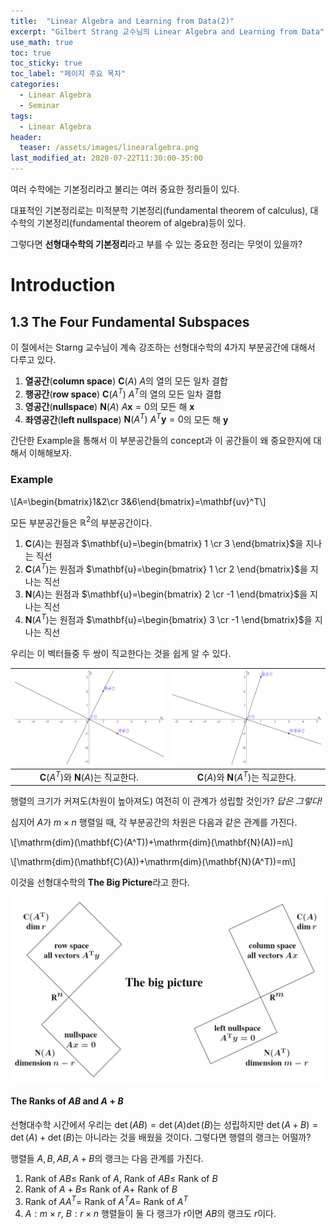 ```yaml
---
title:  "Linear Algebra and Learning from Data(2)"
excerpt: "Gilbert Strang 교수님의 Linear Algebra and Learning from Data"
use_math: true
toc: true
toc_sticky: true
toc_label: "페이지 주요 목차"
categories:
  - Linear Algebra
  - Seminar
tags:
  - Linear Algebra
header:
  teaser: /assets/images/linearalgebra.png
last_modified_at: 2020-07-22T11:30:00-35:00
---
```


여러 수학에는 기본정리라고 불리는 여러 중요한 정리들이 있다.

대표적인 기본정리로는 미적분학 기본정리(fundamental theorem of calculus), 대수학의 기본정리(fundamental theorem of algebra)등이 있다.

그렇다면 **선형대수학의 기본정리**라고 부를 수 있는 중요한 정리는 무엇이 있을까?

# Introduction
## 1.3 The Four Fundamental Subspaces

이 절에서는 Starng 교수님이 계속 강조하는 선형대수학의 $4$가지 부분공간에 대해서 다루고 있다. 

1. **열공간**(**column space**) $\mathbf{C}(A)$
$A$의 열의 모든 일차 결합
2. **행공간**(**row space**) $\mathbf{C}(A^T)$
$A^T$의 열의 모든 일차 결합
3. **영공간**(**nullspace**) $\mathbf{N}(A)$
$A\mathbf{x}=0$의 모든 해 $\mathbf{x}$
4. **좌영공간**(**left nullspace**) $\mathbf{N}(A^T)$
$A^T\mathbf{y}=0$의 모든 해 $\mathbf{y}$

간단한 Example을 통해서 이 부분공간들의 concept과 이 공간들이 왜 중요한지에 대해서 이해해보자.

### Example  
\\[A=\begin{bmatrix}1&2\cr 3&6\end{bmatrix}=\mathbf{uv}^T\\]

모든 부분공간들은 $\mathbb{R}^2$의 부분공간이다.
1. $\mathbf{C}(A)$는 원점과 $\mathbf{u}=\begin{bmatrix} 1 \cr 3 \end{bmatrix}$을 지나는 직선
2. $\mathbf{C}(A^T)$는 원점과 $\mathbf{u}=\begin{bmatrix} 1 \cr 2 \end{bmatrix}$을 지나는 직선
3. $\mathbf{N}(A)$는 원점과 $\mathbf{u}=\begin{bmatrix} 2 \cr -1 \end{bmatrix}$을 지나는 직선
4. $\mathbf{N}(A^T)$는 원점과 $\mathbf{u}=\begin{bmatrix} 3 \cr -1 \end{bmatrix}$을 지나는 직선

우리는 이 벡터들중 두 쌍이 직교한다는 것을 쉽게 알 수 있다.

| ![](https://raw.githubusercontent.com/Archin-coding/Archin-coding.github.io/master/assets/images/linearalgebra/20200722_3.png) | ![](https://raw.githubusercontent.com/Archin-coding/Archin-coding.github.io/master/assets/images/linearalgebra/20200722_4.png)|
|:--:|:--:|
| $\mathbf{C}(A^T)$와 $\mathbf{N}(A)$는 직교한다. | $\mathbf{C}(A)$와 $\mathbf{N}(A^T)$는 직교한다. |

행렬의 크기가 커져도(차원이 높아져도) 여전히 이 관계가 성립할 것인가? *답은 그렇다!*

심지어 $A$가 $m\times n$ 행렬일 때, 각 부분공간의 차원은 다음과 같은 관계를 가진다.

\\[\mathrm{dim}(\mathbf{C}(A^T))+\mathrm{dim}(\mathbf{N}(A))=n\\]

\\[\mathrm{dim}(\mathbf{C}(A))+\mathrm{dim}(\mathbf{N}(A^T))=m\\]

이것을 선형대수학의 **The Big Picture**라고 한다.

 ![](https://raw.githubusercontent.com/Archin-coding/Archin-coding.github.io/master/assets/images/linearalgebra/20200722_5.png) 


#### The Ranks of $AB$ and $A+B$
선형대수학 시간에서 우리는 $\det (AB)=\det (A) \det(B)$는 성립하지만 $\det (A+B)=\det (A)+\det(B)$는 아니라는 것을 배웠을 것이다. 그렇다면 행렬의 랭크는 어떨까?

행렬들 $A,B, AB, A+B$의 랭크는 다음 관계를 가진다.

1. Rank of $AB\leq$ Rank of $A$, Rank of $AB\leq$ Rank of $B$
2. Rank of $A+B\leq$ Rank of $A+$ Rank of $B$
3. Rank of $AA^T=$ Rank of $A^TA=$ Rank of $A^T$
4. $A:m\times r$, $B:r\times n$ 행렬들이 둘 다 랭크가 $r$이면 $AB$의 랭크도 $r$이다.

